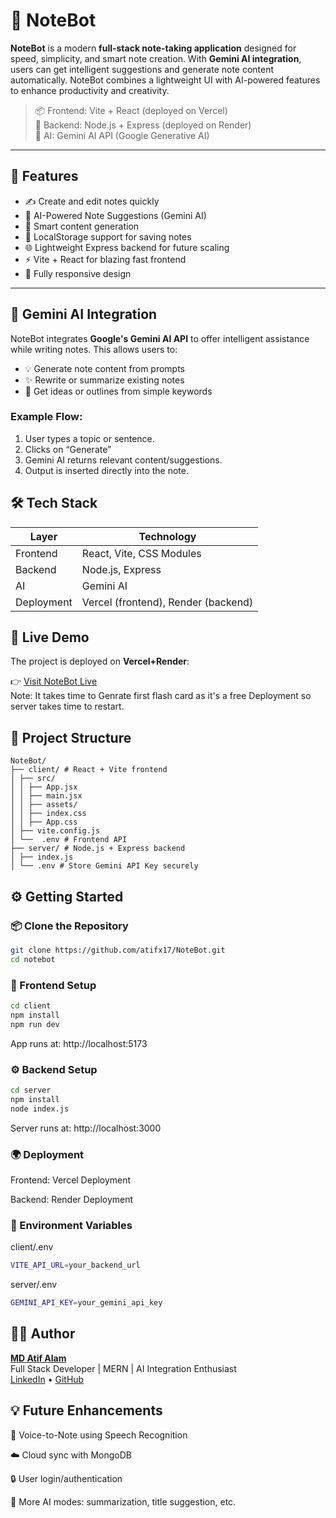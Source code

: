 # 📝 NoteBot

**NoteBot** is a modern **full-stack note-taking application** designed for speed, simplicity, and smart note creation. With **Gemini AI integration**, users can get intelligent suggestions and generate note content automatically. NoteBot combines a lightweight UI with AI-powered features to enhance productivity and creativity.

> 📦 Frontend: Vite + React (deployed on Vercel)  
> 🔧 Backend: Node.js + Express (deployed on Render)  
> 🤖 AI: Gemini AI API (Google Generative AI)

---

## 🚀 Features

- ✍️ Create and edit notes quickly
- 🤖 AI-Powered Note Suggestions (Gemini AI)
- 🧠 Smart content generation
- 📁 LocalStorage support for saving notes
- 🌐 Lightweight Express backend for future scaling
- ⚡ Vite + React for blazing fast frontend
- 📱 Fully responsive design

---

## 🧠 Gemini AI Integration

NoteBot integrates **Google's Gemini AI API** to offer intelligent assistance while writing notes. This allows users to:

- 💡 Generate note content from prompts
- ✨ Rewrite or summarize existing notes
- 🧠 Get ideas or outlines from simple keywords

### Example Flow:

1. User types a topic or sentence.
2. Clicks on “Generate”
3. Gemini AI returns relevant content/suggestions.
4. Output is inserted directly into the note.


## 🛠️ Tech Stack

| Layer       | Technology         |
|-------------|--------------------|
| Frontend    | React, Vite, CSS Modules |
| Backend     | Node.js, Express        |
| AI          | Gemini AI |
| Deployment  | Vercel (frontend), Render (backend) |

## 🔗 Live Demo

The project is deployed on **Vercel+Render**:

👉 [Visit NoteBot Live](https://note-bot-alpha.vercel.app/)  
Note: It takes time to Genrate first flash card as it's a free Deployment so server takes time to restart.

## 📁 Project Structure
```
NoteBot/
├── client/ # React + Vite frontend
│ ├── src/
│ │ ├── App.jsx
│ │ ├── main.jsx
│ │ ├── assets/
│ │ ├── index.css
│ │ ├── App.css
│ ├── vite.config.js
│ └──  .env # Frontend API
├── server/ # Node.js + Express backend
│ ├── index.js
│ └── .env # Store Gemini API Key securely
```
## ⚙️ Getting Started

### 📦 Clone the Repository

```bash
git clone https://github.com/atifx17/NoteBot.git
cd notebot
```
### 🔧 Frontend Setup
```bash
cd client
npm install
npm run dev
```
App runs at: http://localhost:5173

### ⚙️ Backend Setup
```bash
cd server
npm install
node index.js
```
Server runs at: http://localhost:3000

### 🌍 Deployment
Frontend: Vercel Deployment

Backend: Render Deployment

### 🔐 Environment Variables
client/.env
```bash
VITE_API_URL=your_backend_url
```
server/.env
```bash
GEMINI_API_KEY=your_gemini_api_key
```
## 🧑‍💻 Author
**[MD Atif Alam](https://www.linkedin.com/in/atifx17/)**  
Full Stack Developer | MERN | AI Integration Enthusiast  
[LinkedIn](https://www.linkedin.com/in/atifx17/) • [GitHub](https://github.com/atifx17)

## 💡 Future Enhancements
🧠 Voice-to-Note using Speech Recognition

☁️ Cloud sync with MongoDB

🔒 User login/authentication

🧩 More AI modes: summarization, title suggestion, etc.